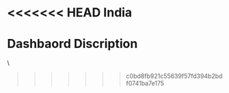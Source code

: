 <<<<<<< HEAD
India
=======

# Dashbaord Discription
\
>>>>>>> c0bd8fb921c55639f57fd394b2bdf0741ba7e175
